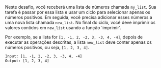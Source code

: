 Neste desafio, você receberá uma lista de números chamada `my_list`. Sua tarefa é passar por essa lista e usar um ciclo para selecionar apenas os números positivos. Em seguida, você precisa adicionar esses números a uma nova lista chamada `new_list`. No final do ciclo, você deve imprimir os valores contidos em `new_list` usando a função 'imprimir'.

Por exemplo, se a lista for `[1, -1, 2, -2, 3, -3, 4, -4]`, depois de executar as operações descritas, a lista `new_list` deve conter apenas os números positivos, ou seja, `[1, 2, 3, 4]`.

```txt
Input: [1, -1, 2, -2, 3, -3, 4, -4]
Output: [1, 2, 3, 4]
```

